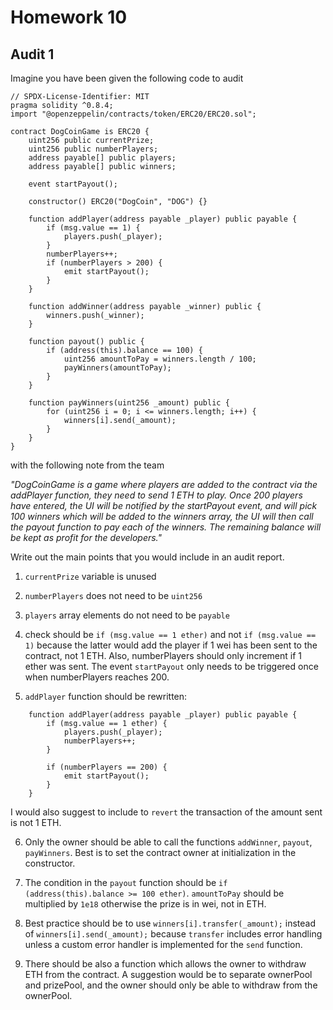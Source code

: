 # Homework 10

## Audit 1
Imagine you have been given the following code to audit

```
// SPDX-License-Identifier: MIT
pragma solidity ^0.8.4;
import "@openzeppelin/contracts/token/ERC20/ERC20.sol";

contract DogCoinGame is ERC20 {
    uint256 public currentPrize;
    uint256 public numberPlayers;
    address payable[] public players;
    address payable[] public winners;

    event startPayout();

    constructor() ERC20("DogCoin", "DOG") {}

    function addPlayer(address payable _player) public payable {
        if (msg.value == 1) {
            players.push(_player);
        }
        numberPlayers++;
        if (numberPlayers > 200) {
            emit startPayout();
        }
    }

    function addWinner(address payable _winner) public {
        winners.push(_winner);
    }

    function payout() public {
        if (address(this).balance == 100) {
            uint256 amountToPay = winners.length / 100;
            payWinners(amountToPay);
        }
    }

    function payWinners(uint256 _amount) public {
        for (uint256 i = 0; i <= winners.length; i++) {
            winners[i].send(_amount);
        }
    }
}
```

with the following note from the team

_"DogCoinGame is a game where players are added to the contract via the addPlayer function, they need to send 1 ETH to play. Once 200 players have entered, the UI will be notified by the startPayout event, and will pick 100 winners which will be added to the winners
array, the UI will then call the payout function to pay each of the winners. The remaining balance will be kept as profit for the developers."_

Write out the main points that you would include in an audit report.

1. `currentPrize` variable is unused

2. `numberPlayers` does not need to be `uint256`

3. `players` array elements do not need to be  `payable`

4. check should be `if (msg.value == 1 ether)` and not `if (msg.value == 1)` because the latter would add the player if 1 wei has been sent to the contract, not 1 ETH. Also, numberPlayers should only increment if 1 ether was sent. The event `startPayout` only needs to be triggered once when numberPlayers reaches 200.

5. `addPlayer` function should be rewritten:

```
    function addPlayer(address payable _player) public payable {
        if (msg.value == 1 ether) {
            players.push(_player);
            numberPlayers++;
        }
        
        if (numberPlayers == 200) {
            emit startPayout();
        }
    }
```

I would also suggest to include to `revert` the transaction of the amount sent is not 1 ETH.

6. Only the owner should be able to call the functions `addWinner`, `payout`, `payWinners`. Best is to set the contract owner at initialization in the constructor.

7. The condition in the `payout` function should be `if (address(this).balance >= 100 ether)`. `amountToPay` should be multiplied by `1e18` otherwise the prize is in wei, not in ETH.

8. Best practice should be to use `winners[i].transfer(_amount);` instead of `winners[i].send(_amount);` because  `transfer` includes error handling unless a custom error handler is implemented for the  `send` function.

9. There should be also a function which allows the owner to withdraw ETH from the contract. A suggestion would be to separate ownerPool and prizePool, and the owner should only be able to withdraw from the ownerPool.
